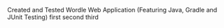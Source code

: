 Created and Tested Wordle Web Application (Featuring Java, Gradle and JUnit Testing)
first second third